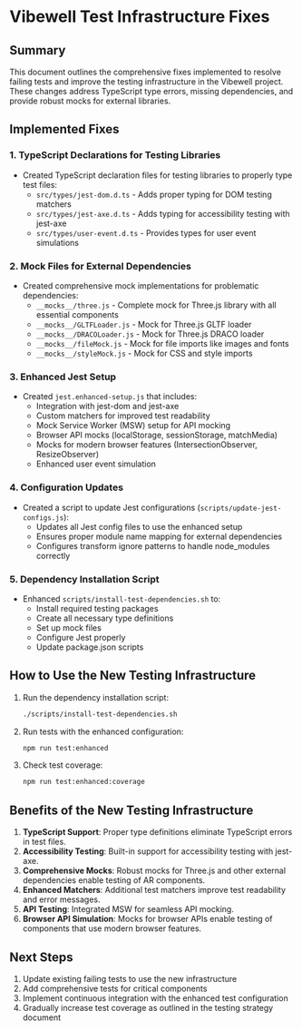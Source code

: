 # Vibewell Test Infrastructure Fixes

## Summary
This document outlines the comprehensive fixes implemented to resolve failing tests and improve the testing infrastructure in the Vibewell project. These changes address TypeScript type errors, missing dependencies, and provide robust mocks for external libraries.

## Implemented Fixes

### 1. TypeScript Declarations for Testing Libraries
- Created TypeScript declaration files for testing libraries to properly type test files:
  - `src/types/jest-dom.d.ts` - Adds proper typing for DOM testing matchers
  - `src/types/jest-axe.d.ts` - Adds typing for accessibility testing with jest-axe
  - `src/types/user-event.d.ts` - Provides types for user event simulations

### 2. Mock Files for External Dependencies
- Created comprehensive mock implementations for problematic dependencies:
  - `__mocks__/three.js` - Complete mock for Three.js library with all essential components
  - `__mocks__/GLTFLoader.js` - Mock for Three.js GLTF loader
  - `__mocks__/DRACOLoader.js` - Mock for Three.js DRACO loader
  - `__mocks__/fileMock.js` - Mock for file imports like images and fonts
  - `__mocks__/styleMock.js` - Mock for CSS and style imports

### 3. Enhanced Jest Setup
- Created `jest.enhanced-setup.js` that includes:
  - Integration with jest-dom and jest-axe
  - Custom matchers for improved test readability
  - Mock Service Worker (MSW) setup for API mocking
  - Browser API mocks (localStorage, sessionStorage, matchMedia)
  - Mocks for modern browser features (IntersectionObserver, ResizeObserver)
  - Enhanced user event simulation

### 4. Configuration Updates
- Created a script to update Jest configurations (`scripts/update-jest-configs.js`):
  - Updates all Jest config files to use the enhanced setup
  - Ensures proper module name mapping for external dependencies
  - Configures transform ignore patterns to handle node_modules correctly
  
### 5. Dependency Installation Script
- Enhanced `scripts/install-test-dependencies.sh` to:
  - Install required testing packages
  - Create all necessary type definitions
  - Set up mock files
  - Configure Jest properly
  - Update package.json scripts

## How to Use the New Testing Infrastructure

1. Run the dependency installation script:
   ```bash
   ./scripts/install-test-dependencies.sh
   ```

2. Run tests with the enhanced configuration:
   ```bash
   npm run test:enhanced
   ```

3. Check test coverage:
   ```bash
   npm run test:enhanced:coverage
   ```

## Benefits of the New Testing Infrastructure

1. **TypeScript Support**: Proper type definitions eliminate TypeScript errors in test files.
2. **Accessibility Testing**: Built-in support for accessibility testing with jest-axe.
3. **Comprehensive Mocks**: Robust mocks for Three.js and other external dependencies enable testing of AR components.
4. **Enhanced Matchers**: Additional test matchers improve test readability and error messages.
5. **API Testing**: Integrated MSW for seamless API mocking.
6. **Browser API Simulation**: Mocks for browser APIs enable testing of components that use modern browser features.

## Next Steps

1. Update existing failing tests to use the new infrastructure
2. Add comprehensive tests for critical components
3. Implement continuous integration with the enhanced test configuration
4. Gradually increase test coverage as outlined in the testing strategy document 